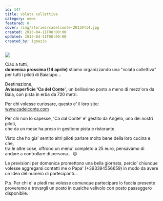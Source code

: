 ```yaml
---
id: 147
title: Volata collettiva
category: news
featured: 0
cover: /img/stories/cadelconte-20130414.jpg
created: 2013-04-11T08:00:00
updated: 2013-04-11T08:00:00
created_by: ignazio
---
```


 <a href="http://www.cadelconte.com">
  <img class="float-start mr-3 mb-4 w-[300px]" src="/img/stories/cadelconte-20130414.jpg"/>
 </a>

Ciao a tutti,<br/>
<strong>domenica prossima (14 aprile)</strong>
stiamo organizzando una "volata collettiva" per tutti i piloti di Baialupo...

Destinazione,<br/>
<strong>Aviosuperficie 'Ca del Conte'</strong>, un bellissimo posto a meno di mezz'ora da Baia, con pista in erba da 720 metri.

Per chi volesse curiosare, questo e' il loro sito:<br />
<a href="http://www.cadelconte.com">www.cadelconte.com</a>

Per chi non lo sapesse, 'Ca dal Conte' e' gestito da Angelo, uno dei nostri piloti,<br/>
che da un mese ha preso in gestione pista e ristorante.<br/>

Visto che ho gia' sentito altri piloti parlare molto bene della loro cucina e che,<br/>
tra le altre cose, offrono un menu' completo a 25 euro, pensavamo di andare a controllare di persona... 😄

Le previsioni per domenica promettono una bella giornata, percio' chiunque volesse aggregarsi contatti me o Papa' (+393394556659) in modo da avere un idea del numero di partecipanti...

P.s. Per chi e' a piedi ma volesse comunque partecipare lo faccia presente proveremo a trovargli un posto in qualche velivolo con posto passeggero disponibile.
